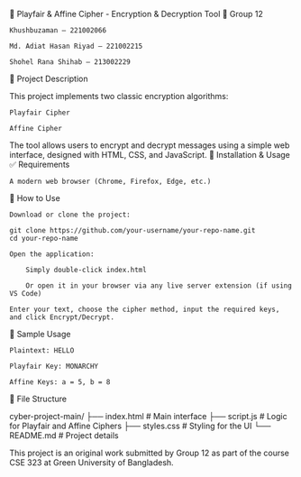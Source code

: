🔐 Playfair & Affine Cipher - Encryption & Decryption Tool
👥 Group 12

    Khushbuzaman – 221002066

    Md. Adiat Hasan Riyad – 221002215

    Shohel Rana Shihab – 213002229

📄 Project Description

This project implements two classic encryption algorithms:

    Playfair Cipher

    Affine Cipher

The tool allows users to encrypt and decrypt messages using a simple web interface, designed with HTML, CSS, and JavaScript.
🔧 Installation & Usage
✅ Requirements

    A modern web browser (Chrome, Firefox, Edge, etc.)

🚀 How to Use

    Download or clone the project:

    git clone https://github.com/your-username/your-repo-name.git
    cd your-repo-name

    Open the application:

        Simply double-click index.html

        Or open it in your browser via any live server extension (if using VS Code)

    Enter your text, choose the cipher method, input the required keys, and click Encrypt/Decrypt.

🧪 Sample Usage

    Plaintext: HELLO

    Playfair Key: MONARCHY

    Affine Keys: a = 5, b = 8

📁 File Structure

cyber-project-main/
├── index.html         # Main interface
├── script.js          # Logic for Playfair and Affine Ciphers
├── styles.css         # Styling for the UI
└── README.md          # Project details

This project is an original work submitted by Group 12 as part of the course CSE 323 at Green University of Bangladesh.

